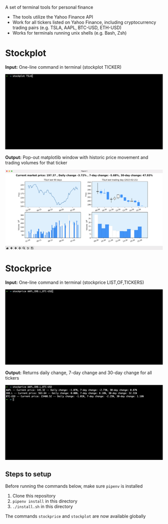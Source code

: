 A set of terminal tools for personal finance

- The tools utilize the Yahoo Finance API
- Work for all tickers listed on Yahoo Finance, including cryptocurrency trading pairs (e.g. TSLA, AAPL, BTC-USD, ETH-USD) 
- Works for terminals running unix shells (e.g. Bash, Zsh)


# Stockplot

**Input:** One-line command in terminal (stockplot TICKER)

![](images/input_stockplot.png)

**Output:** Pop-out matplotlib window with historic price movement and trading volumes for that ticker

![](images/output_stockplot.png)


# Stockprice

**Input:** One-line command in terminal  (stockprice LIST,OF,TICKERS)

![](images/input_stockprice.png)

**Output:** Returns daily change, 7-day change and 30-day change for all tickers

![](images/output_stockprice.png)

## Steps to setup 
Before running the commands below, make sure `pipenv` is installed
1. Clone this repository
2. `pipenv install` in this directory
3. `./install.sh` in this directory

The commands `stockprice` and `stockplot` are now available globally
